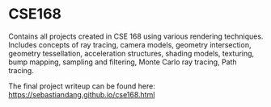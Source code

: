 # CSE168
Contains all projects created in CSE 168 using various rendering techniques. 
Includes concepts of ray tracing, camera models, geometry intersection, geometry tessellation, acceleration structures, shading models, texturing, bump mapping, sampling and filtering, Monte Carlo ray tracing, Path tracing.

The final project writeup can be found here:
https://sebastiandang.github.io/cse168.html
